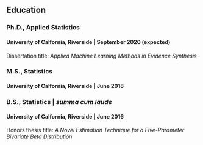 ## Education

### Ph.D., Applied Statistics
#### University of Calfornia, Riverside | September 2020 (expected)
Dissertation title: *Applied Machine Learning Methods in Evidence Synthesis*

### M.S., Statistics 
#### University of Calfornia, Riverside | June 2018

### B.S., Statistics | *summa cum laude*
#### University of Calfornia, Riverside | June 2016
Honors thesis title: *A Novel Estimation Technique for a Five-Parameter Bivariate Beta Distribution*
